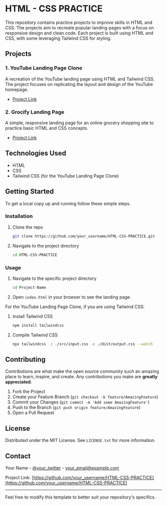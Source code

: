 # HTML - CSS PRACTICE

This repository contains practice projects to improve skills in HTML and CSS. The projects aim to recreate popular landing pages with a focus on responsive design and clean code. Each project is built using HTML and CSS, with some leveraging Tailwind CSS for styling.

## Projects

### 1. YouTube Landing Page Clone
A recreation of the YouTube landing page using HTML and Tailwind CSS. The project focuses on replicating the layout and design of the YouTube homepage.

- [Project Link](https://github.com/tarun05rawat/HTML-CSS-Practice/tree/main/youtube-project)

### 2. Grocify Landing Page
A simple, responsive landing page for an online grocery shopping site to practice basic HTML and CSS concepts.

- [Project Link](https://github.com/tarun05rawat/HTML-CSS-Practice/tree/main/grocify-landing-page)

## Technologies Used

- HTML
- CSS
- Tailwind CSS (for the YouTube Landing Page Clone)

## Getting Started

To get a local copy up and running follow these simple steps.

### Installation

1. Clone the repo
   ```sh
   git clone https://github.com/your_username/HTML-CSS-PRACTICE.git
   ```
2. Navigate to the project directory
   ```sh
   cd HTML-CSS-PRACTICE
   ```

### Usage

1. Navigate to the specific project directory
   ```sh
   cd Project-Name
   ```
2. Open `index.html` in your browser to see the landing page.

For the YouTube Landing Page Clone, if you are using Tailwind CSS:
1. Install Tailwind CSS
   ```sh
   npm install tailwindcss
   ```
2. Compile Tailwind CSS
   ```sh
   npx tailwindcss -i ./src/input.css -o ./dist/output.css --watch
   ```

## Contributing

Contributions are what make the open source community such an amazing place to learn, inspire, and create. Any contributions you make are **greatly appreciated**.

1. Fork the Project
2. Create your Feature Branch (`git checkout -b feature/AmazingFeature`)
3. Commit your Changes (`git commit -m 'Add some AmazingFeature'`)
4. Push to the Branch (`git push origin feature/AmazingFeature`)
5. Open a Pull Request

## License

Distributed under the MIT License. See `LICENSE.txt` for more information.

## Contact

Your Name - [@your_twitter](https://twitter.com/your_twitter) - your_email@example.com

Project Link: [https://github.com/your_username/HTML-CSS-PRACTICE](https://github.com/your_username/HTML-CSS-PRACTICE)

---

Feel free to modify this template to better suit your repository's specifics.
